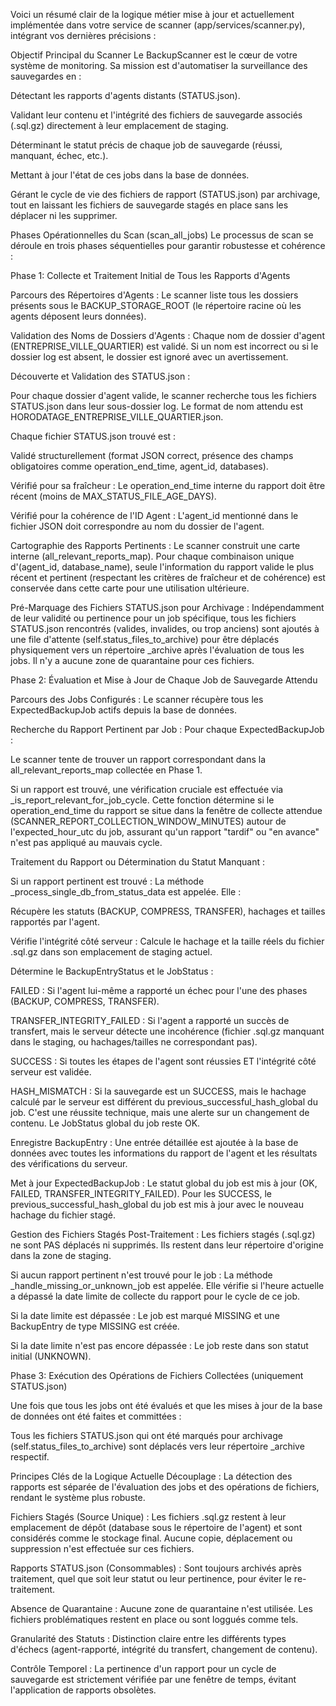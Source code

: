 Voici un résumé clair de la logique métier mise à jour et actuellement implémentée dans votre service de scanner (app/services/scanner.py), intégrant vos dernières précisions :

Objectif Principal du Scanner
Le BackupScanner est le cœur de votre système de monitoring. Sa mission est d'automatiser la surveillance des sauvegardes en :

Détectant les rapports d'agents distants (STATUS.json).

Validant leur contenu et l'intégrité des fichiers de sauvegarde associés (.sql.gz) directement à leur emplacement de staging.

Déterminant le statut précis de chaque job de sauvegarde (réussi, manquant, échec, etc.).

Mettant à jour l'état de ces jobs dans la base de données.

Gérant le cycle de vie des fichiers de rapport (STATUS.json) par archivage, tout en laissant les fichiers de sauvegarde stagés en place sans les déplacer ni les supprimer.

Phases Opérationnelles du Scan (scan_all_jobs)
Le processus de scan se déroule en trois phases séquentielles pour garantir robustesse et cohérence :

Phase 1: Collecte et Traitement Initial de Tous les Rapports d'Agents

Parcours des Répertoires d'Agents : Le scanner liste tous les dossiers présents sous le BACKUP_STORAGE_ROOT (le répertoire racine où les agents déposent leurs données).

Validation des Noms de Dossiers d'Agents : Chaque nom de dossier d'agent (ENTREPRISE_VILLE_QUARTIER) est validé. Si un nom est incorrect ou si le dossier log est absent, le dossier est ignoré avec un avertissement.

Découverte et Validation des STATUS.json :

Pour chaque dossier d'agent valide, le scanner recherche tous les fichiers STATUS.json dans leur sous-dossier log. Le format de nom attendu est HORODATAGE_ENTREPRISE_VILLE_QUARTIER.json.

Chaque fichier STATUS.json trouvé est :

Validé structurellement (format JSON correct, présence des champs obligatoires comme operation_end_time, agent_id, databases).

Vérifié pour sa fraîcheur : Le operation_end_time interne du rapport doit être récent (moins de MAX_STATUS_FILE_AGE_DAYS).

Vérifié pour la cohérence de l'ID Agent : L'agent_id mentionné dans le fichier JSON doit correspondre au nom du dossier de l'agent.

Cartographie des Rapports Pertinents : Le scanner construit une carte interne (all_relevant_reports_map). Pour chaque combinaison unique d'(agent_id, database_name), seule l'information du rapport valide le plus récent et pertinent (respectant les critères de fraîcheur et de cohérence) est conservée dans cette carte pour une utilisation ultérieure.

Pré-Marquage des Fichiers STATUS.json pour Archivage : Indépendamment de leur validité ou pertinence pour un job spécifique, tous les fichiers STATUS.json rencontrés (valides, invalides, ou trop anciens) sont ajoutés à une file d'attente (self.status_files_to_archive) pour être déplacés physiquement vers un répertoire _archive après l'évaluation de tous les jobs. Il n'y a aucune zone de quarantaine pour ces fichiers.

Phase 2: Évaluation et Mise à Jour de Chaque Job de Sauvegarde Attendu

Parcours des Jobs Configurés : Le scanner récupère tous les ExpectedBackupJob actifs depuis la base de données.

Recherche du Rapport Pertinent par Job : Pour chaque ExpectedBackupJob :

Le scanner tente de trouver un rapport correspondant dans la all_relevant_reports_map collectée en Phase 1.

Si un rapport est trouvé, une vérification cruciale est effectuée via _is_report_relevant_for_job_cycle. Cette fonction détermine si le operation_end_time du rapport se situe dans la fenêtre de collecte attendue (SCANNER_REPORT_COLLECTION_WINDOW_MINUTES) autour de l'expected_hour_utc du job, assurant qu'un rapport "tardif" ou "en avance" n'est pas appliqué au mauvais cycle.

Traitement du Rapport ou Détermination du Statut Manquant :

Si un rapport pertinent est trouvé : La méthode _process_single_db_from_status_data est appelée. Elle :

Récupère les statuts (BACKUP, COMPRESS, TRANSFER), hachages et tailles rapportés par l'agent.

Vérifie l'intégrité côté serveur : Calcule le hachage et la taille réels du fichier .sql.gz dans son emplacement de staging actuel.

Détermine le BackupEntryStatus et le JobStatus :

FAILED : Si l'agent lui-même a rapporté un échec pour l'une des phases (BACKUP, COMPRESS, TRANSFER).

TRANSFER_INTEGRITY_FAILED : Si l'agent a rapporté un succès de transfert, mais le serveur détecte une incohérence (fichier .sql.gz manquant dans le staging, ou hachages/tailles ne correspondant pas).

SUCCESS : Si toutes les étapes de l'agent sont réussies ET l'intégrité côté serveur est validée.

HASH_MISMATCH : Si la sauvegarde est un SUCCESS, mais le hachage calculé par le serveur est différent du previous_successful_hash_global du job. C'est une réussite technique, mais une alerte sur un changement de contenu. Le JobStatus global du job reste OK.

Enregistre BackupEntry : Une entrée détaillée est ajoutée à la base de données avec toutes les informations du rapport de l'agent et les résultats des vérifications du serveur.

Met à jour ExpectedBackupJob : Le statut global du job est mis à jour (OK, FAILED, TRANSFER_INTEGRITY_FAILED). Pour les SUCCESS, le previous_successful_hash_global du job est mis à jour avec le nouveau hachage du fichier stagé.

Gestion des Fichiers Stagés Post-Traitement : Les fichiers stagés (.sql.gz) ne sont PAS déplacés ni supprimés. Ils restent dans leur répertoire d'origine dans la zone de staging.

Si aucun rapport pertinent n'est trouvé pour le job : La méthode _handle_missing_or_unknown_job est appelée. Elle vérifie si l'heure actuelle a dépassé la date limite de collecte du rapport pour le cycle de ce job.

Si la date limite est dépassée : Le job est marqué MISSING et une BackupEntry de type MISSING est créée.

Si la date limite n'est pas encore dépassée : Le job reste dans son statut initial (UNKNOWN).

Phase 3: Exécution des Opérations de Fichiers Collectées (uniquement STATUS.json)

Une fois que tous les jobs ont été évalués et que les mises à jour de la base de données ont été faites et committées :

Tous les fichiers STATUS.json qui ont été marqués pour archivage (self.status_files_to_archive) sont déplacés vers leur répertoire _archive respectif.

Principes Clés de la Logique Actuelle
Découplage : La détection des rapports est séparée de l'évaluation des jobs et des opérations de fichiers, rendant le système plus robuste.

Fichiers Stagés (Source Unique) : Les fichiers .sql.gz restent à leur emplacement de dépôt (database sous le répertoire de l'agent) et sont considérés comme le stockage final. Aucune copie, déplacement ou suppression n'est effectuée sur ces fichiers.

Rapports STATUS.json (Consommables) : Sont toujours archivés après traitement, quel que soit leur statut ou leur pertinence, pour éviter le re-traitement.

Absence de Quarantaine : Aucune zone de quarantaine n'est utilisée. Les fichiers problématiques restent en place ou sont loggués comme tels.

Granularité des Statuts : Distinction claire entre les différents types d'échecs (agent-rapporté, intégrité du transfert, changement de contenu).

Contrôle Temporel : La pertinence d'un rapport pour un cycle de sauvegarde est strictement vérifiée par une fenêtre de temps, évitant l'application de rapports obsolètes.